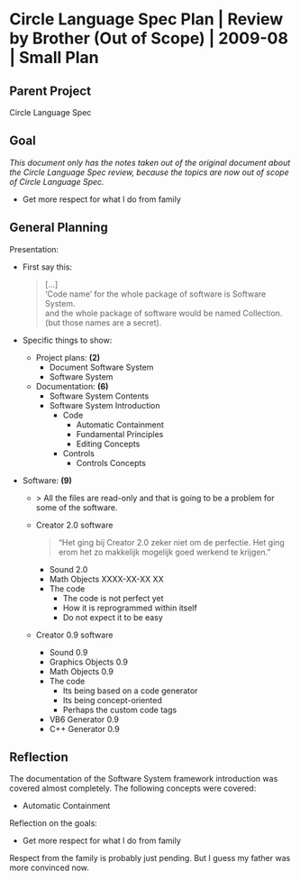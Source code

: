 ﻿Circle Language Spec Plan | Review by Brother (Out of Scope) | 2009-08 | Small Plan
===================================================================================


Parent Project
--------------

Circle Language Spec


Goal
----

*This document only has the notes taken out of the original document about the Circle Language Spec review, because the topics are now out of scope of Circle Language Spec.* 

- Get more respect for what I do from family


General Planning
-----------------

Presentation:

- First say this:
    > [...]   
    > ‘Code name’ for the whole package of software is Software System.  
    and the whole package of software would be named Collection. (but those names are a secret).

- Specific things to show:
    - Project plans: __(2)__
        - Document Software System
        - Software System
    - Documentation: __(6)__
        - Software System Contents
        - Software System Introduction
            - Code
                - Automatic Containment
                - Fundamental Principles
                - Editing Concepts
            - Controls
                - Controls Concepts

- Software: __(9)__
    - \> All the files are read-only and that is going to be a problem for some of the software.
    - Creator 2.0 software
        > “Het ging bij Creator 2.0 zeker niet om de perfectie.
        > Het ging erom het zo makkelijk mogelijk goed werkend te krijgen.”
        - Sound 2.0
        - Math Objects XXXX-XX-XX XX
        - The code
            - The code is not perfect yet
            - How it is reprogrammed within itself
            - Do not expect it to be easy

    - Creator 0.9 software
        - Sound 0.9
        - Graphics Objects 0.9
        - Math Objects 0.9
        - The code
            - Its being based on a code generator
            - Its being concept-oriented
            - Perhaps the custom code tags
        - VB6 Generator 0.9
        - C++ Generator 0.9


Reflection
----------

The documentation of the Software System framework introduction was covered almost completely.
The following concepts were covered:

- Automatic Containment

Reflection on the goals:

- Get more respect for what I do from family

Respect from the family is probably just pending. But I guess my father was more convinced now.
